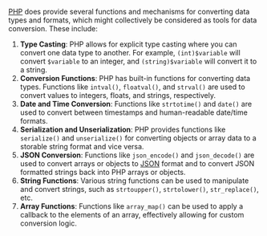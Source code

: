 [PHP](../programming/php.md) does provide several functions and mechanisms for converting data types and formats, which might collectively be considered as tools for data conversion. These include:

1. **Type Casting**: PHP allows for explicit type casting where you can convert one data type to another. For example, `(int)$variable` will convert `$variable` to an integer, and `(string)$variable` will convert it to a string.
2. **Conversion Functions**: PHP has built-in functions for converting data types. Functions like `intval()`, `floatval()`, and `strval()` are used to convert values to integers, floats, and strings, respectively.
3. **Date and Time Conversion**: Functions like `strtotime()` and `date()` are used to convert between timestamps and human-readable date/time formats.
4. **Serialization and Unserialization**: PHP provides functions like `serialize()` and `unserialize()` for converting objects or array data to a storable string format and vice versa.
5. **JSON Conversion**: Functions like `json_encode()` and `json_decode()` are used to convert arrays or objects to [JSON](../misc/json.md) format and to convert JSON formatted strings back into PHP arrays or objects.
6. **String Functions**: Various string functions can be used to manipulate and convert strings, such as `strtoupper()`, `strtolower()`, `str_replace()`, etc.
7. **Array Functions**: Functions like `array_map()` can be used to apply a callback to the elements of an array, effectively allowing for custom conversion logic.
